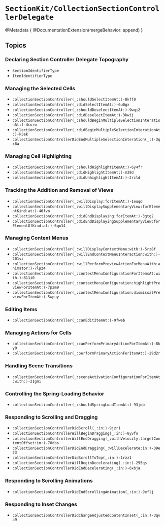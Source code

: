 # ``SectionKit/CollectionSectionControllerDelegate``

@Metadata {
    @DocumentationExtension(mergeBehavior: append)
}

## Topics

### Declaring Section Controller Delegate Topography

- ``SectionIdentifierType``
- ``ItemIdentifierType``

### Managing the Selected Cells

- ``collectionSectionController(_:shouldSelectItemAt:)-8kff0``
- ``collectionSectionController(_:didSelectItemAt:)-6u0gx``
- ``collectionSectionController(_:shouldDeselectItemAt:)-9wqi2``
- ``collectionSectionController(_:didDeselectItemAt:)-3kwij``
- ``collectionSectionController(_:shouldBeginMultipleSelectionInterationAt:)-4corw``
- ``collectionSectionController(_:didBeginMultipleSelectionInterationAt:)-k5ek``
- ``collectionSectionControllerDidEndMultipleSelectionInteration(_:)-3qx8a``

### Managing Cell Highlighting

- ``collectionSectionController(_:shouldHighlightItemAt:)-6y4fr``
- ``collectionSectionController(_:didHighlightItemAt:)-m38d``
- ``collectionSectionController(_:didUnhighlightItemAt:)-2rcld``

### Tracking the Addition and Removal of Views

- ``collectionSectionController(_:willDisplay:forItemAt:)-1euqd``
- ``collectionSectionController(_:willDisplaySupplementaryView:forElementKind:at:)-46fvo``
- ``collectionSectionController(_:didEndDisplaying:forItemAt:)-3gtg2``
- ``collectionSectionController(_:didEndDisplayingSupplementaryView:forElementOfKind:at:)-6qn14``

### Managing Context Menus

- ``collectionSectionController(_:willDisplayContextMenu:with:)-5rz8f``
- ``collectionSectionController(_:willEndContextMenuInteraction:with:)-201vz``
- ``collectionSectionController(_:willPerformPreviewActionForMenuWith:animator:)-7lpz4``
- ``collectionSectionController(_:contextMenuConfigurationForItemsAt:with:)-811i0``
- ``collectionSectionController(_:contextMenuConfiguration:highlightPreviewForItemAt:)-7p2m9``
- ``collectionSectionController(_:contextMenuConfiguration:dismissalPreviewForItemAt:)-5wpuy``

### Editing Items

- ``collectionSectionController(_:canEditItemAt:)-9fweb``

### Managing Actions for Cells

- ``collectionSectionController(_:canPerformPrimaryActionForItemAt:)-8ky0``
- ``collectionSectionController(_:performPrimaryActionForItemAt:)-29d2r``

### Handling Scene Transitions

- ``collectionSectionController(_:sceneActivationConfigurationForItemAt:with:)-21gmi``

### Controlling the Spring-Loading Behavior

- ``collectionSectionController(_:shouldSpringLoadItemAt:)-93jqb``

### Responding to Scrolling and Dragging

- ``collectionSectionControllerDidScroll(_:in:)-9jzr1``
- ``collectionSectionControllerWillBeginDragging(_:in:)-8yvfo``
- ``collectionSectionControllerWillEndDragging(_:withVelocity:targetContentOffset:in:)-78dbs``
- ``collectionSectionControllerDidEndDragging(_:willDecelerate:in:)-39e23``
- ``collectionSectionControllerDidScrollToTop(_:in:)-1rzz1``
- ``collectionSectionControllerWillBeginDecelerating(_:in:)-255qs``
- ``collectionSectionControllerDidEndDecelerating(_:in:)-6xbja``

### Responding to Scrolling Animations

- ``collectionSectionControllerDidEndScrollingAnimation(_:in:)-9eflj``

### Responding to Inset Changes

- ``collectionSectionControllerDidChangeAdjustedContentInset(_:in:)-3qva9``
